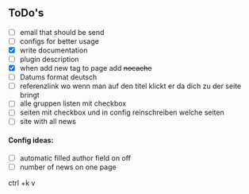 ## ToDo's
- [ ] email that should be send
- [ ] configs for better usage
- [x] write documentation
- [ ] plugin description
- [x] when add new tag to page add ~~nocache~~
- [ ] Datums format deutsch
- [ ] referenzlink wo wenn man auf den titel klickt er da dich zu der seite bringt
- [ ] alle gruppen listen mit checkbox
- [ ] seiten mit checkbox und in config reinschreiben welche seiten
- [ ] site with all news

#### Config ideas:
- [ ] automatic filled author field on off
- [ ] number of news on one page

ctrl +k v
